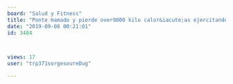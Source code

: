 ```yaml
---
board: "Salud y Fitness"
title: "Ponte mamado y pierde over9000 kilo calor&iacute;as ejercitando 1 seg cada 10 a&ntilde;os!"
date: "2019-09-08 00:21:01"
id: 3404



views: 17
user: "trp371sorgesoureDug"

---
```

